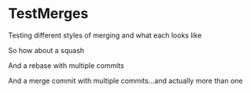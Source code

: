 # TestMerges

Testing different styles of merging and what each looks like

So how about a squash

And a rebase with multiple commits

And a merge commit with multiple commits...and actually more than one